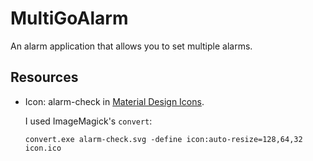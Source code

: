 # MultiGoAlarm

An alarm application that allows you to set multiple alarms.


## Resources

* Icon: alarm-check in [Material Design Icons](http://materialdesignicons.com/).

  I used ImageMagick's `convert`:

  ```
  convert.exe alarm-check.svg -define icon:auto-resize=128,64,32 icon.ico
  ```

